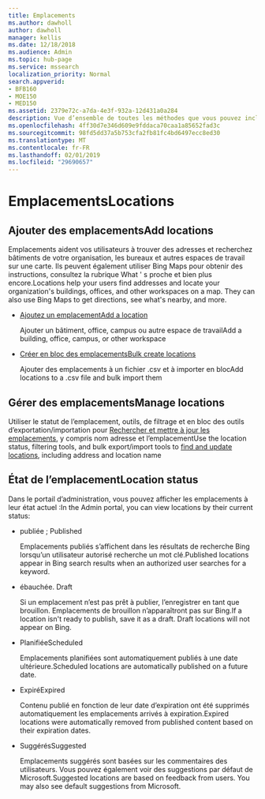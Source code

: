```yaml
---
title: Emplacements
ms.author: dawholl
author: dawholl
manager: kellis
ms.date: 12/18/2018
ms.audience: Admin
ms.topic: hub-page
ms.service: mssearch
localization_priority: Normal
search.appverid:
- BFB160
- MOE150
- MED150
ms.assetid: 2379e72c-a7da-4e3f-932a-12d431a0a284
description: Vue d’ensemble de toutes les méthodes que vous pouvez inclure des emplacements de votre organisation dans les résultats de travail Microsoft Search
ms.openlocfilehash: 4ff30d7e346d609e9fddaca70caa1a85652fad3c
ms.sourcegitcommit: 98fd5dd37a5b753cfa2fb81fc4bd6497ecc8ed30
ms.translationtype: MT
ms.contentlocale: fr-FR
ms.lasthandoff: 02/01/2019
ms.locfileid: "29690657"
---
```

# <a name="locations"></a><span data-ttu-id="2fd69-103">Emplacements</span><span class="sxs-lookup"><span data-stu-id="2fd69-103">Locations</span></span>

## <a name="add-locations"></a><span data-ttu-id="2fd69-104">Ajouter des emplacements</span><span class="sxs-lookup"><span data-stu-id="2fd69-104">Add locations</span></span>

<span data-ttu-id="2fd69-p101">Emplacements aident vos utilisateurs à trouver des adresses et recherchez bâtiments de votre organisation, les bureaux et autres espaces de travail sur une carte. Ils peuvent également utiliser Bing Maps pour obtenir des instructions, consultez la rubrique What ' s proche et bien plus encore.</span><span class="sxs-lookup"><span data-stu-id="2fd69-p101">Locations help your users find addresses and locate your organization's buildings, offices, and other workspaces on a map. They can also use Bing Maps to get directions, see what's nearby, and more.</span></span>
  
- [<span data-ttu-id="2fd69-107">Ajoutez un emplacement</span><span class="sxs-lookup"><span data-stu-id="2fd69-107">Add a location</span></span>](add-a-location.md)
    
    <span data-ttu-id="2fd69-108">Ajouter un bâtiment, office, campus ou autre espace de travail</span><span class="sxs-lookup"><span data-stu-id="2fd69-108">Add a building, office, campus, or other workspace</span></span>
    
- [<span data-ttu-id="2fd69-109">Créer en bloc des emplacements</span><span class="sxs-lookup"><span data-stu-id="2fd69-109">Bulk create locations</span></span>](bulk-create-locations.md)
    
    <span data-ttu-id="2fd69-110">Ajouter des emplacements à un fichier .csv et à importer en bloc</span><span class="sxs-lookup"><span data-stu-id="2fd69-110">Add locations to a .csv file and bulk import them</span></span>
    
## <a name="manage-locations"></a><span data-ttu-id="2fd69-111">Gérer des emplacements</span><span class="sxs-lookup"><span data-stu-id="2fd69-111">Manage locations</span></span>

<span data-ttu-id="2fd69-112">Utiliser le statut de l’emplacement, outils, de filtrage et en bloc des outils d’exportation/importation pour [Rechercher et mettre à jour les emplacements](manage-locations.md), y compris nom adresse et l’emplacement</span><span class="sxs-lookup"><span data-stu-id="2fd69-112">Use the location status, filtering tools, and bulk export/import tools to [find and update locations](manage-locations.md), including address and location name</span></span>
  
## <a name="location-status"></a><span data-ttu-id="2fd69-113">État de l’emplacement</span><span class="sxs-lookup"><span data-stu-id="2fd69-113">Location status</span></span>

<span data-ttu-id="2fd69-114">Dans le portail d’administration, vous pouvez afficher les emplacements à leur état actuel :</span><span class="sxs-lookup"><span data-stu-id="2fd69-114">In the Admin portal, you can view locations by their current status:</span></span>
  
- <span data-ttu-id="2fd69-115">publiée ; </span><span class="sxs-lookup"><span data-stu-id="2fd69-115">Published</span></span>
    
    <span data-ttu-id="2fd69-116">Emplacements publiés s’affichent dans les résultats de recherche Bing lorsqu’un utilisateur autorisé recherche un mot clé.</span><span class="sxs-lookup"><span data-stu-id="2fd69-116">Published locations appear in Bing search results when an authorized user searches for a keyword.</span></span>
    
- <span data-ttu-id="2fd69-117">ébauchée. </span><span class="sxs-lookup"><span data-stu-id="2fd69-117">Draft</span></span>
    
    <span data-ttu-id="2fd69-p102">Si un emplacement n’est pas prêt à publier, l’enregistrer en tant que brouillon. Emplacements de brouillon n’apparaîtront pas sur Bing.</span><span class="sxs-lookup"><span data-stu-id="2fd69-p102">If a location isn't ready to publish, save it as a draft. Draft locations will not appear on Bing.</span></span>
    
- <span data-ttu-id="2fd69-120">Planifiée</span><span class="sxs-lookup"><span data-stu-id="2fd69-120">Scheduled</span></span>
    
    <span data-ttu-id="2fd69-121">Emplacements planifiées sont automatiquement publiés à une date ultérieure.</span><span class="sxs-lookup"><span data-stu-id="2fd69-121">Scheduled locations are automatically published on a future date.</span></span>
    
- <span data-ttu-id="2fd69-122">Expiré</span><span class="sxs-lookup"><span data-stu-id="2fd69-122">Expired</span></span>
    
    <span data-ttu-id="2fd69-123">Contenu publié en fonction de leur date d’expiration ont été supprimés automatiquement les emplacements arrivés à expiration.</span><span class="sxs-lookup"><span data-stu-id="2fd69-123">Expired locations were automatically removed from published content based on their expiration dates.</span></span>
    
- <span data-ttu-id="2fd69-124">Suggérés</span><span class="sxs-lookup"><span data-stu-id="2fd69-124">Suggested</span></span>
    
    <span data-ttu-id="2fd69-p103">Emplacements suggérés sont basées sur les commentaires des utilisateurs. Vous pouvez également voir des suggestions par défaut de Microsoft.</span><span class="sxs-lookup"><span data-stu-id="2fd69-p103">Suggested locations are based on feedback from users. You may also see default suggestions from Microsoft.</span></span>

  

